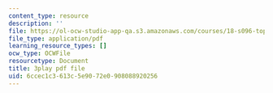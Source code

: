 ```yaml
---
content_type: resource
description: ''
file: https://ol-ocw-studio-app-qa.s3.amazonaws.com/courses/18-s096-topics-in-mathematics-with-applications-in-finance-fall-2013/6ccec1c3613c5e9072e0908088920256_f9XFM8YLccg.pdf
file_type: application/pdf
learning_resource_types: []
ocw_type: OCWFile
resourcetype: Document
title: 3play pdf file
uid: 6ccec1c3-613c-5e90-72e0-908088920256
---
```

